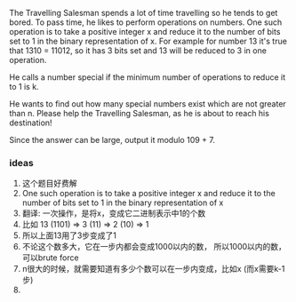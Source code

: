 The Travelling Salesman spends a lot of time travelling so he tends to get bored. To pass time, he likes to perform
operations on numbers. One such operation is to take a positive integer x and reduce it to the number of bits set to 1
in the binary representation of x. For example for number 13 it's true that 1310 = 11012, so it has 3 bits set and 13
will be reduced to 3 in one operation.

He calls a number special if the minimum number of operations to reduce it to 1 is k.

He wants to find out how many special numbers exist which are not greater than n. Please help the Travelling Salesman,
as he is about to reach his destination!

Since the answer can be large, output it modulo 109 + 7.

### ideas

1. 这个题目好费解
2. One such operation is to take a positive integer x and reduce it to the number of bits set to 1 in the binary
   representation of x
3. 翻译: 一次操作，是将x，变成它二进制表示中1的个数
4. 比如 13 (1101) => 3 (11) => 2 (10) => 1
5. 所以上面13用了3步变成了1
6. 不论这个数多大，它在一步内都会变成1000以内的数， 所以1000以内的数，可以brute force
7. n很大的时候，就需要知道有多少个数可以在一步内变成，比如x (而x需要k-1步)
8. 